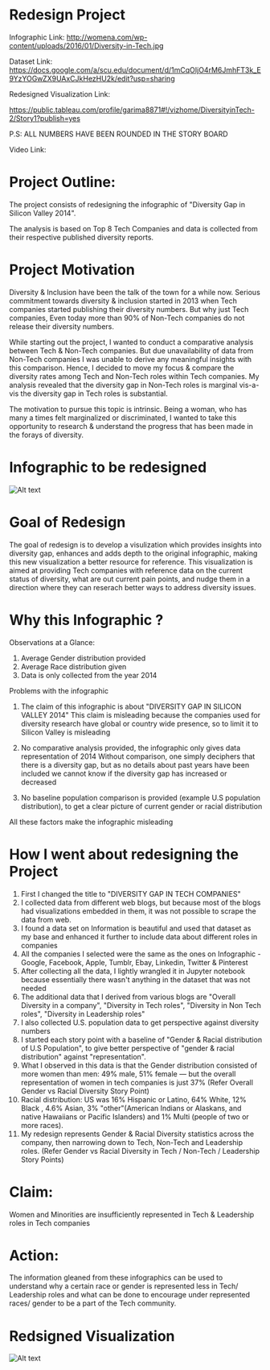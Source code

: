 # Redesign Project

Infographic Link: http://womena.com/wp-content/uploads/2016/01/Diversity-in-Tech.jpg

Dataset Link: https://docs.google.com/a/scu.edu/document/d/1mCqOIjO4rM6JmhFT3k_E9YzYOGwZX9UAxCJkHezHU2k/edit?usp=sharing

Redesigned Visualization Link: 

https://public.tableau.com/profile/garima8871#!/vizhome/DiversityinTech-2/Story1?publish=yes

P.S: ALL NUMBERS HAVE BEEN ROUNDED IN THE STORY BOARD

Video Link:


# Project Outline:

The project consists of redesigning the infographic of "Diversity Gap in Silicon Valley 2014".

The analysis is based on Top 8 Tech Companies and data is collected from their respective published diversity reports.

# Project Motivation

Diversity & Inclusion have been the talk of the town for a while now. Serious commitment towards diversity & inclusion started in 2013 when Tech companies started publishing their diversity numbers. But why just Tech companies, Even today more than 90% of Non-Tech companies do not release their diversity numbers. 

While starting out the project, I wanted to conduct a comparative analysis between Tech & Non-Tech companies. But due unavailability of data from Non-Tech companies I was unable to derive any meaningful insights with this comparison. 
Hence, I decided to move my focus & compare the diversity rates among Tech and Non-Tech roles within Tech companies. My analysis revealed that the diversity gap in Non-Tech roles is marginal vis-a-vis the diversity gap in Tech roles is substantial.

The motivation to pursue this topic is intrinsic. Being a woman, who has many a times felt marginalized or discriminated, I wanted to take this opportunity to research & understand the progress that has been made in the forays of diversity. 


# Infographic to be redesigned

![Alt text](http://womena.com/wp-content/uploads/2016/01/Diversity-in-Tech.jpg "Diversity in Tech")


# Goal of Redesign

The goal of redesign is to develop a visulization which provides insights into diversity gap, enhances and adds depth to the original infographic, making this new visualization a better resource for reference.
This visualization is aimed at providing Tech companies with reference data on the current status of diversity, what are out current pain points, and nudge them in a direction where they can reserach better ways to address diversity issues.

# Why this Infographic ?

Observations at a Glance: 

1. Average Gender distribution provided
2. Average Race distribution given
3. Data is only collected from the year 2014


Problems with the infographic
1. The claim of this infographic is about "DIVERSITY GAP IN SILICON VALLEY 2014"
This claim is misleading because the companies used for diversity research have global or country wide presence, so to limit it to Silicon Valley is misleading 

2. No comparative analysis provided, the infographic only gives data representation of 2014
Without comparison, one simply deciphers that there is a diversity gap, but as no details about past years have been included we cannot know if the diversity gap has increased or decreased 

3. No baseline population comparison is provided (example U.S population distribution), to get a clear picture of current gender or racial distribution

All these factors make the infographic misleading


# How I went about redesigning the Project
1. First I changed the title to "DIVERSITY GAP IN TECH COMPANIES" 
2. I collected data from different web blogs, but because most of the blogs had visualizations embedded in them, it was not possible to scrape the data from web.
3. I found a data set on Information is beautiful and used that dataset as my base and enhanced it further to include data about different roles in companies
4. All the companies I selected were the same as the ones on Infographic - Google, Facebook, Apple, Tumblr, Ebay, Linkedin, Twitter & Pinterest
5. After collecting all the data, I lightly wrangled it in Jupyter notebook because essentially there wasn't anything in the dataset that was not needed
6. The additional data that I derived from various blogs are "Overall Diversity in a company", "Diversity in Tech roles", "Diversity in Non Tech roles", "Diversity in Leadership roles"
8. I also collected U.S. population data to get perspective against diversity numbers
9. I started each story point with a baseline of "Gender & Racial distribution of U.S Population", to give better perspective of "gender & racial distribution" against "representation". 
10. What I observed in this data is that the Gender distribution consisted of more women than men: 49% male, 51% female — but the overall representation of women in tech companies is just 37% (Refer Overall Gender vs Racial Diversity Story Point)
11. Racial distribution: US was 16% Hispanic or Latino, 64% White, 12% Black , 4.6% Asian, 3% "other"(American Indians or Alaskans, and native Hawaiians or Pacific Islanders) and 1% Multi (people of two or more races).
12. My redesign represents Gender & Racial Diversity statistics across the company, then narrowing down to Tech, Non-Tech and Leadership roles. 
(Refer Gender vs Racial Diversity in Tech / Non-Tech / Leadership Story Points)

# Claim:
Women and Minorities are insufficiently represented in Tech & Leadership roles in Tech companies

# Action:
The information gleaned from these infographics can be used to understand why a certain race or gender is represented less in Tech/ Leadership roles and what can be done to encourage under represented races/ gender to be a part of the Tech community.

# Redsigned Visualization

![Alt text](https://public.tableau.com/profile/garima8871#!/vizhome/DiversityinTech-2/Story1?publish=yes
 "Diversity in Tech")

